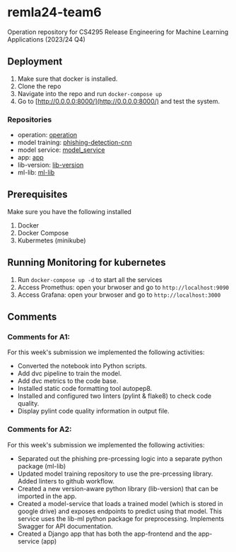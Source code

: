 # remla24-team6
Operation repository for CS4295 Release Engineering for Machine Learning Applications (2023/24 Q4)

## Deployment

1. Make sure that docker is installed.
2. Clone the repo
3. Navigate into the repo and run `docker-compose up`
4. Go to [http://0.0.0.0:8000/](http://0.0.0.0:8000/) and test the system.


### Repositories

- operation: [operation](https://github.com/Roodster/remla24-team6/)
- model training: [phishing-detection-cnn](https://github.com/remla24-team6/phishing_detection_cnn)
- model service: [model_service](https://github.com/remla24-team6/model-service)
- app: [app](https://github.com/remla24-team6/app)
- lib-version: [lib-version](https://github.com/remla24-team6/lib-version)
- ml-lib: [ml-lib](https://github.com/remla24-team6/ml-lib)

## Prerequisites
Make sure you have the following installed
1. Docker
2. Docker Compose
3. Kubermetes (minikube)

## Running Monitoring for kubernetes
1. Run `docker-compose up -d` to start all the services
2. Access Promethus: open your brwoser and go to `http://localhost:9090`
3. Access Grafana: open your brwoser and go to `http://localhost:3000`

## Comments 

### Comments for A1:
For this week's submission we implemented the following activities:
- Converted the notebook into Python scripts.
- Add dvc pipeline to train the model.
- Add dvc metrics to the code base.
- Installed static code formatting tool autopep8.
- Installed and configured two linters (pylint & flake8) to check code quality.
- Display pylint code quality information in output file.

### Comments for A2:
For this week's submission we implemented the following activities:
- Separated out the phishing pre-prcessing logic into a separate python package (ml-lib)
- Updated model training repository to use the pre-prcessing library. Added linters to github workflow.
- Created a new version-aware python library (lib-version) that can be imported in the app.
- Created a model-service that loads a trained model (which is stored in google drive) and exposes endpoints to predict using that model.
  This service uses the lib-ml python package for preprocessing. Implements Swagger for API documentation.
- Created a Django app that has both the app-frontend and the app-service (app)
  
